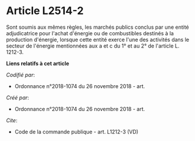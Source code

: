# Article L2514-2

Sont soumis aux mêmes règles, les marchés publics conclus par une entité adjudicatrice pour l'achat d'énergie ou de
combustibles destinés à la production d'énergie, lorsque cette entité exerce l'une des activités dans le secteur de l'énergie
mentionnées aux a et c du 1° et au 2° de l'article L. 1212-3.

**Liens relatifs à cet article**

_Codifié par_:

  - Ordonnance n°2018-1074 du 26 novembre 2018 - art.

_Créé par_:

  - Ordonnance n°2018-1074 du 26 novembre 2018 - art.

_Cite_:

  - Code de la commande publique - art. L1212-3 (VD)

